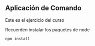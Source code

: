 ## Aplicación de Comando

Este es el ejercicio del curso 

Recuerden instalar los paquetes de node

```
npm install
```